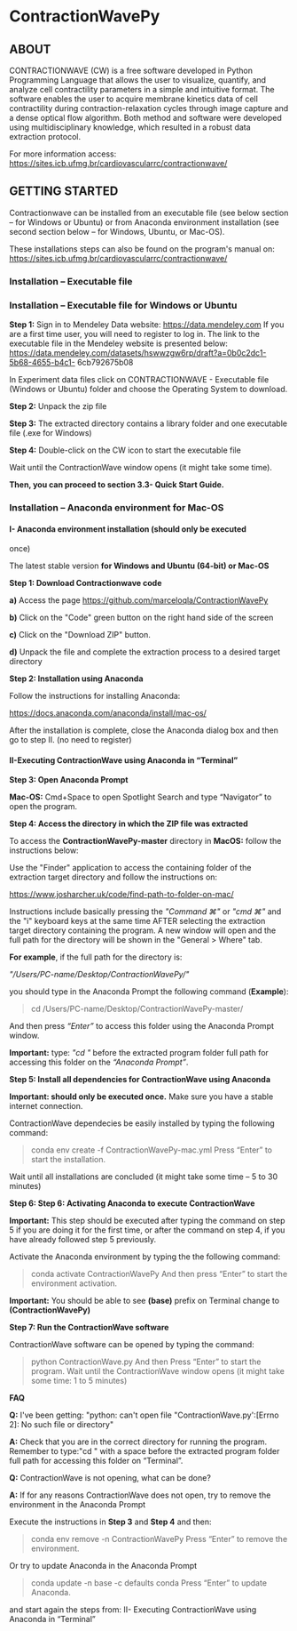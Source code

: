 # ContractionWavePy

## ABOUT

CONTRACTIONWAVE (CW) is a free software developed in Python Programming Language that allows the user to visualize, quantify, and analyze cell contractility parameters in a simple and intuitive format. The software enables the user to acquire membrane kinetics data of cell contractility during contraction-relaxation cycles through image capture and a dense optical flow algorithm. Both method and software were developed using multidisciplinary knowledge, which resulted in a robust data extraction protocol.

For more information access: https://sites.icb.ufmg.br/cardiovascularrc/contractionwave/

## GETTING STARTED
Contractionwave can be installed from an executable file (see below section – for
Windows or Ubuntu) or from Anaconda environment installation (see second section below –
for Windows, Ubuntu, or Mac-OS).

These installations steps can also be found on the program's manual on: https://sites.icb.ufmg.br/cardiovascularrc/contractionwave/

### Installation – Executable file

### Installation – Executable file for Windows or Ubuntu

**Step 1:** Sign in to Mendeley Data website: https://data.mendeley.com
If you are a first time user, you will need to register to log in.
The link to the executable file in the Mendeley website is presented below:
https://data.mendeley.com/datasets/hswwzgw6rp/draft?a=0b0c2dc1-5b68-4655-b4c1-
6cb792675b08

In Experiment data files click on CONTRACTIONWAVE - Executable file (Windows or
Ubuntu) folder and choose the Operating System to download.

**Step 2:** Unpack the zip file

**Step 3:** The extracted directory contains a library folder and one executable file (.exe
for Windows)

**Step 4:** Double-click on the CW icon to start the executable file

Wait until the ContractionWave window opens (it might take some time). 

**Then, you can proceed to section 3.3- Quick Start Guide.**

### Installation – Anaconda environment for Mac-OS
#### I- Anaconda environment installation (should only be executed
once)

The latest stable version **for Windows and Ubuntu (64-bit) or Mac-OS**

**Step 1: Download Contractionwave code**

**a)** Access the page https://github.com/marceloqla/ContractionWavePy

**b)** Click on the "Code" green button on the right hand side of the screen

**c)** Click on the "Download ZIP" button.

**d)** Unpack the file and complete the extraction process to a desired target directory

**Step 2: Installation using Anaconda**

Follow the instructions for installing Anaconda:

https://docs.anaconda.com/anaconda/install/mac-os/

After the installation is complete, close the Anaconda dialog box and then go to step II.
(no need to register)

#### **II-Executing ContractionWave using Anaconda in “Terminal”**

**Step 3: Open Anaconda Prompt**

**Mac-OS:** Cmd+Space to open Spotlight Search and type “Navigator” to open the
program.

**Step 4: Access the directory in which the ZIP file was extracted**

To access the **ContractionWavePy-master** directory in **MacOS:** follow the instructions below:

Use the "Finder" application to access the containing folder of the extraction target
directory and follow the instructions on:

https://www.josharcher.uk/code/find-path-to-folder-on-mac/

Instructions include basically pressing the *"Command ⌘"* or *"cmd ⌘"* and the "i"
keyboard keys at the same time AFTER selecting the extraction target directory
containing the program. A new window will open and the full path for the directory will
be shown in the "General > Where" tab.

**For example**, if the full path for the directory is:

*"/Users/PC-name/Desktop/ContractionWavePy/"*

you should type in the Anaconda Prompt the following command (**Example**):

> cd /Users/PC-name/Desktop/ContractionWavePy-master/

And then press *“Enter”* to access this folder using the Anaconda Prompt window.

**Important:** type: *"cd "* before the extracted program folder full path for accessing this
folder on the *“Anaconda Prompt”*.

**Step 5: Install all dependencies for ContractionWave using Anaconda**

**Important: should only be executed once.** Make sure you have a stable internet connection.

ContractionWave dependecies be easily installed by typing the following command:

>conda env create -f ContractionWavePy-mac.yml
Press “Enter” to start the installation.

Wait until all installations are concluded (it might take some time – 5 to 30 minutes)

**Step 6: Step 6: Activating Anaconda to execute ContractionWave**

**Important:** This step should be executed after typing the command on step 5 if you are
doing it for the first time, or after the command on step 4, if you have already followed
step 5 previously.

Activate the Anaconda environment by typing the the following command:

> conda activate ContractionWavePy
And then press “Enter” to start the environment activation.

**Important:** You should be able to see **(base)** prefix on Terminal change to **(ContractionWavePy)**

**Step 7: Run the ContractionWave software**

ContractionWave software can be opened by typing the command:

> python ContractionWave.py
And then Press “Enter” to start the program. Wait until the ContractionWave window opens (it might take some time: 1 to 5 minutes)

**FAQ**

**Q:** I've been getting: "python: can't open file "ContractionWave.py':[Errno 2]: No such
file or directory"

**A:** Check that you are in the correct directory for running the program. Remember to
type:"cd " with a space before the extracted program folder full path for accessing this
folder on “Terminal”.

**Q:** ContractionWave is not opening, what can be done?

**A:** If for any reasons ContractionWave does not open, try to remove the environment in the Anaconda Prompt

Execute the instructions in **Step 3** and **Step 4** and then:

> conda env remove -n ContractionWavePy
Press “Enter” to remove the environment.

Or try to update Anaconda in the Anaconda Prompt
> conda update -n base -c defaults conda
Press “Enter” to update Anaconda.

and start again the steps from: II- Executing ContractionWave using Anaconda in “Terminal”
